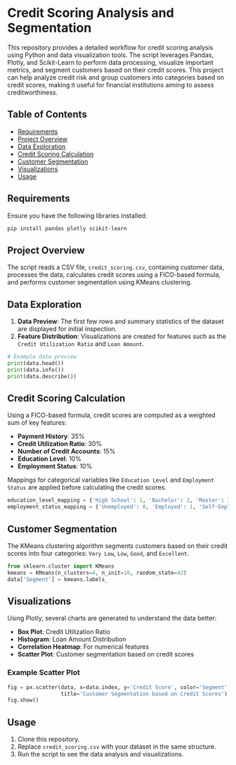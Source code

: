# Credit Scoring Analysis and Segmentation

This repository provides a detailed workflow for credit scoring analysis using Python and data visualization tools. The script leverages Pandas, Plotly, and Scikit-Learn to perform data processing, visualize important metrics, and segment customers based on their credit scores. This project can help analyze credit risk and group customers into categories based on credit scores, making it useful for financial institutions aiming to assess creditworthiness.

## Table of Contents
- [Requirements](#requirements)
- [Project Overview](#project-overview)
- [Data Exploration](#data-exploration)
- [Credit Scoring Calculation](#credit-scoring-calculation)
- [Customer Segmentation](#customer-segmentation)
- [Visualizations](#visualizations)
- [Usage](#usage)

## Requirements

Ensure you have the following libraries installed:

```bash
pip install pandas plotly scikit-learn
```

## Project Overview

The script reads a CSV file, `credit_scoring.csv`, containing customer data, processes the data, calculates credit scores using a FICO-based formula, and performs customer segmentation using KMeans clustering.

## Data Exploration

1. **Data Preview**: The first few rows and summary statistics of the dataset are displayed for initial inspection.
2. **Feature Distribution**: Visualizations are created for features such as the `Credit Utilization Ratio` and `Loan Amount`.

```python
# Example data preview
print(data.head())
print(data.info())
print(data.describe())
```

## Credit Scoring Calculation

Using a FICO-based formula, credit scores are computed as a weighted sum of key features:
- **Payment History**: 35%
- **Credit Utilization Ratio**: 30%
- **Number of Credit Accounts**: 15%
- **Education Level**: 10%
- **Employment Status**: 10%

Mappings for categorical variables like `Education Level` and `Employment Status` are applied before calculating the credit scores.

```python
education_level_mapping = {'High School': 1, 'Bachelor': 2, 'Master': 3, 'PhD': 4}
employment_status_mapping = {'Unemployed': 0, 'Employed': 1, 'Self-Employed': 2}
```

## Customer Segmentation

The KMeans clustering algorithm segments customers based on their credit scores into four categories: `Very Low`, `Low`, `Good`, and `Excellent`.

```python
from sklearn.cluster import KMeans
kmeans = KMeans(n_clusters=4, n_init=10, random_state=42)
data['Segment'] = kmeans.labels_
```

## Visualizations

Using Plotly, several charts are generated to understand the data better:

- **Box Plot**: Credit Utilization Ratio
- **Histogram**: Loan Amount Distribution
- **Correlation Heatmap**: For numerical features
- **Scatter Plot**: Customer segmentation based on credit scores

### Example Scatter Plot

```python
fig = px.scatter(data, x=data.index, y='Credit Score', color='Segment',
                 title='Customer Segmentation based on Credit Scores')
fig.show()
```

## Usage

1. Clone this repository.
2. Replace `credit_scoring.csv` with your dataset in the same structure.
3. Run the script to see the data analysis and visualizations.
